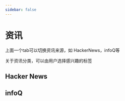 ```yaml
---
sidebar: false
---
```


# 资讯

上面一个tab可以切换资讯来源，如 HackerNews，infoQ等

关于资讯分类，可以由用户选择感兴趣的标签

## Hacker News

## infoQ
